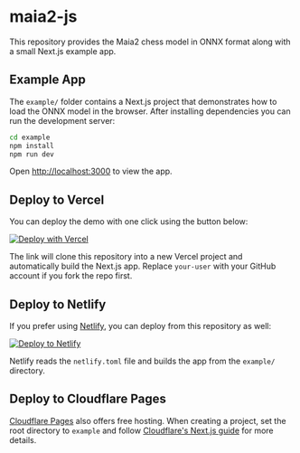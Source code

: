 # maia2-js

This repository provides the Maia2 chess model in ONNX format along with a small Next.js example app.

## Example App

The `example/` folder contains a Next.js project that demonstrates how to load the ONNX model in the browser. After installing dependencies you can run the development server:

```bash
cd example
npm install
npm run dev
```

Open <http://localhost:3000> to view the app.

## Deploy to Vercel

You can deploy the demo with one click using the button below:

[![Deploy with Vercel](https://vercel.com/button)](https://vercel.com/new/clone?repository-url=https://github.com/kevinjosethomas/maia2-js)

The link will clone this repository into a new Vercel project and automatically build the Next.js app. Replace `your-user` with your GitHub account if you fork the repo first.

## Deploy to Netlify

If you prefer using [Netlify](https://www.netlify.com/), you can deploy from this repository as well:

[![Deploy to Netlify](https://www.netlify.com/img/deploy/button.svg)](https://app.netlify.com/start/deploy?repository-url=https://github.com/kevinjosethomas/maia2-js)

Netlify reads the `netlify.toml` file and builds the app from the `example/` directory.

## Deploy to Cloudflare Pages

[Cloudflare Pages](https://pages.cloudflare.com/) also offers free hosting. When creating a project, set the root directory to `example` and follow [Cloudflare's Next.js guide](https://developers.cloudflare.com/pages/framework-guides/deploy-a-nextjs-site/) for more details.
